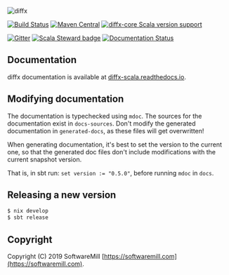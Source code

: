 ![diffx](https://github.com/softwaremill/diffx/raw/master/banner.png)

[![Build Status](https://img.shields.io/github/actions/workflow/status/softwaremill/diffx/main.yaml?branch=master)](https://github.com/softwaremill/diffx/actions)
[![Maven Central](https://maven-badges.herokuapp.com/maven-central/com.softwaremill.diffx/diffx-core_2.13/badge.svg)](https://search.maven.org/search?q=g:com.softwaremill.diffx)
[![diffx-core Scala version support](https://index.scala-lang.org/softwaremill/diffx/diffx-core/latest-by-scala-version.svg)](https://index.scala-lang.org/softwaremill/diffx/diffx-core)


[![Gitter](https://badges.gitter.im/softwaremill/diffx.svg)](https://gitter.im/softwaremill/diffx?utm_source=badge&utm_medium=badge&utm_campaign=pr-badge)
[![Scala Steward badge](https://img.shields.io/badge/Scala_Steward-helping-brightgreen.svg?style=flat&logo=data:image/png;base64,iVBORw0KGgoAAAANSUhEUgAAAA4AAAAQCAMAAAARSr4IAAAAVFBMVEUAAACHjojlOy5NWlrKzcYRKjGFjIbp293YycuLa3pYY2LSqql4f3pCUFTgSjNodYRmcXUsPD/NTTbjRS+2jomhgnzNc223cGvZS0HaSD0XLjbaSjElhIr+AAAAAXRSTlMAQObYZgAAAHlJREFUCNdNyosOwyAIhWHAQS1Vt7a77/3fcxxdmv0xwmckutAR1nkm4ggbyEcg/wWmlGLDAA3oL50xi6fk5ffZ3E2E3QfZDCcCN2YtbEWZt+Drc6u6rlqv7Uk0LdKqqr5rk2UCRXOk0vmQKGfc94nOJyQjouF9H/wCc9gECEYfONoAAAAASUVORK5CYII=)](https://scala-steward.org)
[![Documentation Status](https://readthedocs.org/projects/diffx-scala/badge/?version=latest)](https://diffx-scala.readthedocs.io/en/latest/?badge=latest)

## Documentation

diffx documentation is available at [diffx-scala.readthedocs.io](https://diffx-scala.readthedocs.io).

## Modifying documentation
The documentation is typechecked using `mdoc`. The sources for the documentation exist in `docs-sources`. Don't modify the generated documentation in `generated-docs`, as these files will get overwritten!

When generating documentation, it's best to set the version to the current one, so that the generated doc files don't include modifications with the current snapshot version.

That is, in sbt run: `set version := "0.5.0"`, before running `mdoc` in `docs`.

## Releasing a new version

```sh
$ nix develop
$ sbt release
```

## Copyright

Copyright (C) 2019 SoftwareMill [https://softwaremill.com](https://softwaremill.com).
